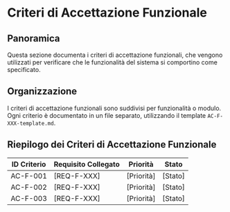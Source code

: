 # Criteri di Accettazione Funzionale

## Panoramica

Questa sezione documenta i criteri di accettazione funzionali, che vengono utilizzati per verificare che le funzionalità del sistema si comportino come specificato.

## Organizzazione

I criteri di accettazione funzionali sono suddivisi per funzionalità o modulo. Ogni criterio è documentato in un file separato, utilizzando il template `AC-F-XXX-template.md`.

## Riepilogo dei Criteri di Accettazione Funzionale

| ID Criterio | Requisito Collegato | Priorità | Stato |
|-------------|---------------------|----------|-------|
| AC-F-001    | [REQ-F-XXX]         | [Priorità] | [Stato] |
| AC-F-002    | [REQ-F-XXX]         | [Priorità] | [Stato] |
| AC-F-003    | [REQ-F-XXX]         | [Priorità] | [Stato] |
